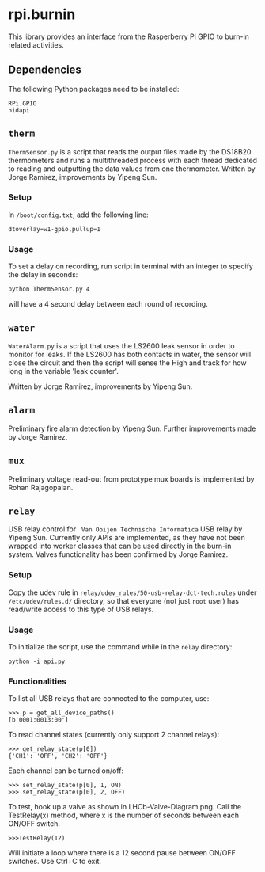 # rpi.burnin
This library provides an interface from the Rasperberry Pi GPIO to burn-in
related activities.


## Dependencies
The following Python packages need to be installed:
```
RPi.GPIO
hidapi
```


## `therm`
`ThermSensor.py` is a script that reads the output files made by the DS18B20
thermometers and runs a multithreaded process with each thread dedicated to
reading and outputting the data values from one thermometer.  Written by Jorge
Ramirez, improvements by Yipeng Sun.

### Setup
In `/boot/config.txt`, add the following line:
```
dtoverlay=w1-gpio,pullup=1
```

### Usage
To set a delay on recording, run script in terminal with an integer to specify
the delay in seconds:
```
python ThermSensor.py 4
```
will have a 4 second delay between each round of recording.



## `water`
`WaterAlarm.py` is a script that uses the LS2600 leak sensor in order to monitor
for leaks. If the LS2600 has both contacts in water, the sensor will close the
circuit and then the script will sense the High and track for how long in the
variable 'leak counter'.

Written by Jorge Ramirez, improvements by Yipeng Sun.


## `alarm`
Preliminary fire alarm detection by Yipeng Sun. Further improvements made by
Jorge Ramirez.


## `mux`
Preliminary voltage read-out from prototype mux boards is implemented by Rohan
Rajagopalan.


## `relay`
USB relay control for ` Van Ooijen Technische Informatica` USB relay by Yipeng
Sun. Currently only APIs are implemented, as they have not been wrapped into
worker classes that can be used directly in the burn-in system.
Valves functionality has been confirmed by Jorge Ramirez. 



### Setup
Copy the udev rule in `relay/udev_rules/50-usb-relay-dct-tech.rules` under
`/etc/udev/rules.d/` directory, so that everyone (not just `root` user) has
read/write access to this type of USB relays.


### Usage
To initialize the script, use the command while in the ```relay``` directory:
```
python -i api.py
```

### Functionalities
To list all USB relays that are connected to the computer, use:
```
>>> p = get_all_device_paths()
[b'0001:0013:00']
```

To read channel states (currently only support 2 channel relays):
```
>>> get_relay_state(p[0])
{'CH1': 'OFF', 'CH2': 'OFF'}
```

Each channel can be turned on/off:
```
>>> set_relay_state(p[0], 1, ON)
>>> set_relay_state(p[0], 2, OFF)
```

To test, hook up a valve as shown in LHCb-Valve-Diagram.png. 
Call the TestRelay(x) method, where x is the number of seconds between each ON/OFF switch. 

```
>>>TestRelay(12)
```
Will initiate a loop where there is a 12 second pause between ON/OFF switches. Use Ctrl+C to exit.
